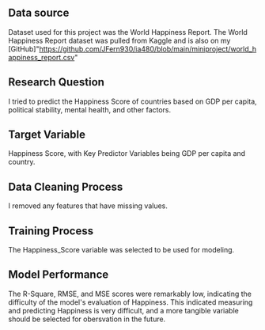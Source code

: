 ## Data source
Dataset used for this project was the World Happiness Report.
The World Happiness Report dataset was pulled from Kaggle and is also on my [GitHub]"https://github.com/JFern930/ia480/blob/main/miniproject/world_happiness_report.csv"

## Research Question
I tried to predict the Happiness Score of countries based on GDP per capita, political stability, mental health, and other factors.

## Target Variable 
Happiness Score, with Key Predictor Variables being GDP per capita and country.

## Data Cleaning Process
I removed any features that have missing values.

## Training Process
The Happiness_Score variable was selected to be used for modeling.

## Model Performance
The R-Square, RMSE, and MSE scores were remarkably low, indicating the difficulty of the model's evaluation of Happiness. This indicated measuring and predicting Happiness is very difficult, and a more tangible variable should be selected for obersvation in the future.
